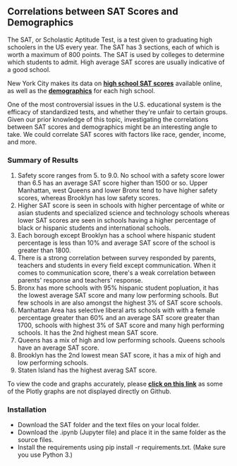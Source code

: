 ## Correlations between SAT Scores and Demographics
The SAT, or Scholastic Aptitude Test, is a test given to graduating high schoolers in the US every year. The SAT has 3 sections, each of which is worth a maximum of 800 points. The SAT is used by colleges to determine which students to admit. High average SAT scores are usually indicative of a good school.

New York City makes its data on __[high school SAT scores](https://data.cityofnewyork.us/Education/2012-SAT-Results/f9bf-2cp4)__ available online, as well as the __[demographics](https://data.cityofnewyork.us/Education/2014-2015-DOE-High-School-Directory/n3p6-zve2)__ for each high school.

One of the most controversial issues in the U.S. educational system is the efficacy of standardized tests, and whether they're unfair to certain groups. Given our prior knowledge of this topic, investigating the correlations between SAT scores and demographics might be an interesting angle to take. We could correlate SAT scores with factors like race, gender, income, and more.

### Summary of Results
1. Safety score ranges from 5. to 9.0. No school with a safety score lower than 6.5 has an average SAT score higher than 1500 or so. Upper Manhattan, west Queens and lower Bronx tend to have higher safety scores, whereas Brooklyn has low safety scores.
2. Higher SAT score is seen in schools with higher percentage of white or asian students and specialized science and technology schools whereas lower SAT scores are seen in schools having a higher percentage of black or hispanic students and international schools.
3. Each borough except Brooklyn has a school where hispanic student percentage is less than 10% and average SAT score of the school is greater than 1800.
4. There is a strong correlation between survey responded by parents, teachers and students in every field except communication. When it comes to communication score, there's a weak correlation between parents' response and teachers' response.
5. Bronx has more schools with 95% hispanic student popluation, it has the lowest average SAT score and many low performing schools. But few schools in are also amongst the highest 3% of SAT score schools.
6. Manhattan Area has selective liberal arts schools with with a female percentage greater than 60% and an average SAT score greater than 1700, schools with highest 3% of SAT score and many high performing schools. It has the 2nd highest mean SAT score.
7. Queens has a mix of high and low performing schools. Queens schools have an average SAT score.
8. Brooklyn has the 2nd lowest mean SAT score, it has a mix of high and low performing schools.
9. Staten Island has the highest averag SAT score.

To view the code and graphs accurately, please __[click on this link](https://nbviewer.jupyter.org/github/phtelang/Correlations-Between-SAT-Scores-and-Demographics/blob/master/Correlations%20Between%20SAT%20Scores%20and%20Demographics.ipynb)__ as some of the Plotly graphs are not displayed directly on Github.

### Installation
- Download the SAT folder and the text files on your local folder.
- Download the .ipynb (Jupyter file) and place it in the same folder as the source files.
- Install the requirements using pip install -r requirements.txt. (Make sure you use Python 3.)
